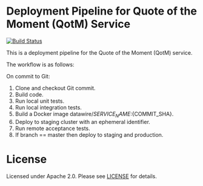 # Deployment Pipeline for Quote of the Moment (QotM) Service


[![Build Status](https://travis-ci.org/datawire/pipeline.svg?branch=master)](https://travis-ci.org/datawire/pipeline)

This is a deployment pipeline for the Quote of the Moment (QotM) service.

The workflow is as follows:

On commit to Git:

1. Clone and checkout Git commit.
2. Build code.
3. Run local unit tests.
4. Run local integration tests.
5. Build a Docker image datawire/${SERVICE_NAME}:${COMMIT_SHA}.
6. Deploy to staging cluster with an ephemeral identifier.
7. Run remote acceptance tests.
8. If branch == master then deploy to staging and production.

# License

Licensed under Apache 2.0. Please see [LICENSE](LICENSE) for details.
